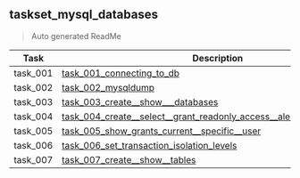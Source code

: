 ## taskset_mysql_databases

> Auto generated ReadMe

| Task     | Description                                                                                                                                                              |
|----------|--------------------------------------------------------------------------------------------------------------------------------------------------------------------------|
| task_001 | [task_001_connecting_to_db](taskset_mysql_databases/task_001_connecting_to_db)                                                                                           |
| task_002 | [task_002_mysqldump](taskset_mysql_databases/task_002_mysqldump)                                                                                                         |
| task_003 | [task_003_create__show___databases](taskset_mysql_databases/task_003_create__show___databases)                                                                           |
| task_004 | [task_004_create__select__grant_readonly_access__alert_user__drop__user](taskset_mysql_databases/task_004_create__select__grant_readonly_access__alert_user__drop__user) |
| task_005 | [task_005_show_grants_current__specific__user](taskset_mysql_databases/task_005_show_grants_current__specific__user)                                                     |
| task_006 | [task_006_set_transaction_isolation_levels](taskset_mysql_databases/task_006_set_transaction_isolation_levels)                                                           |
| task_007 | [task_007_create__show__tables](taskset_mysql_databases/task_007_create__show__tables)                                                                                   |


